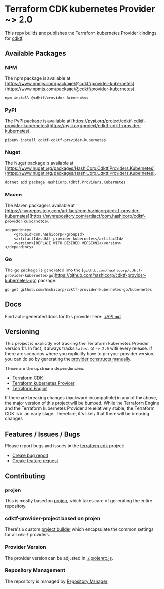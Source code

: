 
# Terraform CDK kubernetes Provider ~> 2.0

This repo builds and publishes the Terraform kubernetes Provider bindings for [cdktf](https://cdk.tf).

## Available Packages

### NPM

The npm package is available at [https://www.npmjs.com/package/@cdktf/provider-kubernetes](https://www.npmjs.com/package/@cdktf/provider-kubernetes).

`npm install @cdktf/provider-kubernetes`

### PyPI

The PyPI package is available at [https://pypi.org/project/cdktf-cdktf-provider-kubernetes](https://pypi.org/project/cdktf-cdktf-provider-kubernetes).

`pipenv install cdktf-cdktf-provider-kubernetes`

### Nuget

The Nuget package is available at [https://www.nuget.org/packages/HashiCorp.Cdktf.Providers.Kubernetes](https://www.nuget.org/packages/HashiCorp.Cdktf.Providers.Kubernetes).

`dotnet add package HashiCorp.Cdktf.Providers.Kubernetes`

### Maven

The Maven package is available at [https://mvnrepository.com/artifact/com.hashicorp/cdktf-provider-kubernetes](https://mvnrepository.com/artifact/com.hashicorp/cdktf-provider-kubernetes).

```
<dependency>
    <groupId>com.hashicorp</groupId>
    <artifactId>cdktf-provider-kubernetes</artifactId>
    <version>[REPLACE WITH DESIRED VERSION]</version>
</dependency>
```


### Go

The go package is generated into the [`github.com/hashicorp/cdktf-provider-kubernetes-go`]https://github.com/hashicorp/cdktf-provider-kubernetes-go) package.

`go get github.com/hashicorp/cdktf-provider-kubernetes-go/kubernetes`

## Docs

Find auto-generated docs for this provider here: [./API.md](./API.md)

## Versioning

This project is explicitly not tracking the Terraform kubernetes Provider version 1:1. In fact, it always tracks `latest` of `~> 2.0` with every release. If there are scenarios where you explicitly have to pin your provider version, you can do so by generating the [provider constructs manually](https://cdk.tf/imports).

These are the upstream dependencies:

- [Terraform CDK](https://cdk.tf)
- [Terraform kubernetes Provider](https://github.com/terraform-providers/terraform-provider-kubernetes)
- [Terraform Engine](https://terraform.io)

If there are breaking changes (backward incompatible) in any of the above, the major version of this project will be bumped. While the Terraform Engine and the Terraform kubernetes Provider are relatively stable, the Terraform CDK is in an early stage. Therefore, it's likely that there will be breaking changes.

## Features / Issues / Bugs

Please report bugs and issues to the [terraform cdk](https://cdk.tf) project:

- [Create bug report](https://cdk.tf/bug)
- [Create feature request](https://cdk.tf/feature)

## Contributing

### projen

This is mostly based on [projen](https://github.com/eladb/projen), which takes care of generating the entire repository.

### cdktf-provider-project based on projen

There's a custom [project builder](https://github.com/hashicorp/cdktf-provider-project) which encapsulate the common settings for all `cdktf` providers.

### Provider Version

The provider version can be adjusted in [./.projenrc.js](./.projenrc.js).

### Repository Management

The repository is managed by [Repository Manager](https://github.com/hashicorp/cdktf-repository-manager/)
